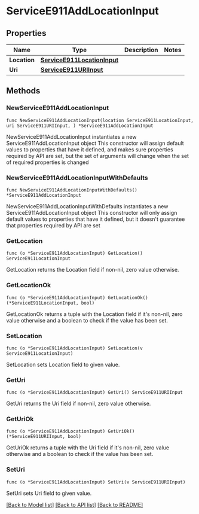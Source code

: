 # ServiceE911AddLocationInput

## Properties

Name | Type | Description | Notes
------------ | ------------- | ------------- | -------------
**Location** | [**ServiceE911LocationInput**](ServiceE911LocationInput.md) |  | 
**Uri** | [**ServiceE911URIInput**](ServiceE911URIInput.md) |  | 

## Methods

### NewServiceE911AddLocationInput

`func NewServiceE911AddLocationInput(location ServiceE911LocationInput, uri ServiceE911URIInput, ) *ServiceE911AddLocationInput`

NewServiceE911AddLocationInput instantiates a new ServiceE911AddLocationInput object
This constructor will assign default values to properties that have it defined,
and makes sure properties required by API are set, but the set of arguments
will change when the set of required properties is changed

### NewServiceE911AddLocationInputWithDefaults

`func NewServiceE911AddLocationInputWithDefaults() *ServiceE911AddLocationInput`

NewServiceE911AddLocationInputWithDefaults instantiates a new ServiceE911AddLocationInput object
This constructor will only assign default values to properties that have it defined,
but it doesn't guarantee that properties required by API are set

### GetLocation

`func (o *ServiceE911AddLocationInput) GetLocation() ServiceE911LocationInput`

GetLocation returns the Location field if non-nil, zero value otherwise.

### GetLocationOk

`func (o *ServiceE911AddLocationInput) GetLocationOk() (*ServiceE911LocationInput, bool)`

GetLocationOk returns a tuple with the Location field if it's non-nil, zero value otherwise
and a boolean to check if the value has been set.

### SetLocation

`func (o *ServiceE911AddLocationInput) SetLocation(v ServiceE911LocationInput)`

SetLocation sets Location field to given value.


### GetUri

`func (o *ServiceE911AddLocationInput) GetUri() ServiceE911URIInput`

GetUri returns the Uri field if non-nil, zero value otherwise.

### GetUriOk

`func (o *ServiceE911AddLocationInput) GetUriOk() (*ServiceE911URIInput, bool)`

GetUriOk returns a tuple with the Uri field if it's non-nil, zero value otherwise
and a boolean to check if the value has been set.

### SetUri

`func (o *ServiceE911AddLocationInput) SetUri(v ServiceE911URIInput)`

SetUri sets Uri field to given value.



[[Back to Model list]](../README.md#documentation-for-models) [[Back to API list]](../README.md#documentation-for-api-endpoints) [[Back to README]](../README.md)


